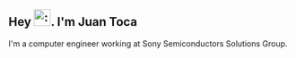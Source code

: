 ## Hey <img class="emoji" title=":wave:" alt=":wave:" src="https://github.githubassets.com/images/icons/emoji/unicode/1f44b.png" height="30" width="30">. I'm Juan Toca

I'm a computer engineer working at Sony Semiconductors Solutions Group. 
